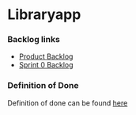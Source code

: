 # Libraryapp 

### Backlog links

- [Product Backlog](https://github.com/orgs/tuulestatemmattu/projects/19)
- [Sprint 0 Backlog](https://github.com/orgs/tuulestatemmattu/projects/21)

### Definition of Done

Definition of done can be found [here](https://github.com/tuulestatemmattu/libraryapp/blob/main/documents/definition%20of%20done.md#definition-of-done)
